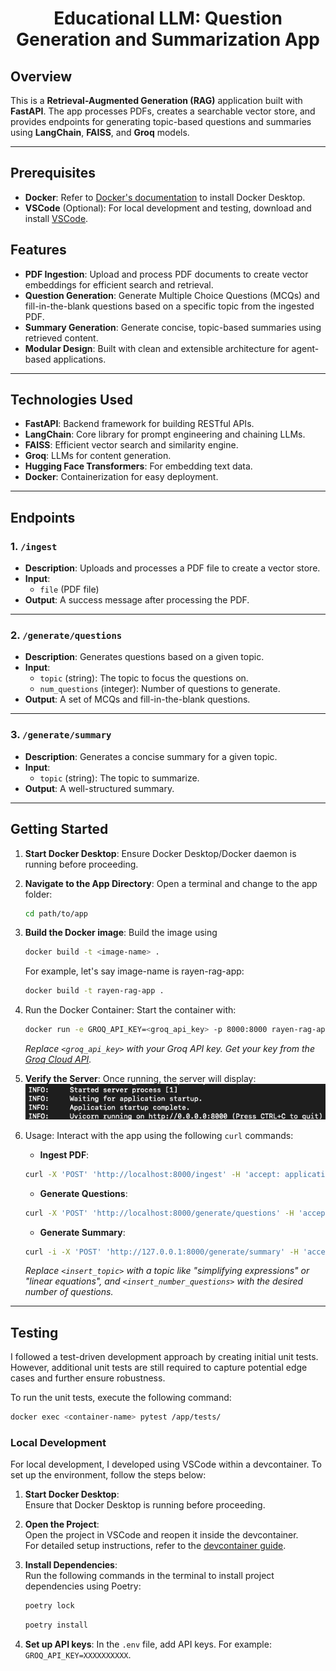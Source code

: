 <h1 align="center" style="border-bottom: none;">Educational LLM: Question Generation and Summarization App</h1>

## **Overview**

This is a **Retrieval-Augmented Generation (RAG)** application built with **FastAPI**. The app processes PDFs, creates a searchable vector store, and provides endpoints for generating topic-based questions and summaries using **LangChain**, **FAISS**, and **Groq** models.

---
## **Prerequisites**
* **Docker**: Refer to [Docker's documentation](https://docs.docker.com/engine/install/) to install Docker Desktop.
* **VSCode** (Optional): For local development and testing, download and install [VSCode](https://code.visualstudio.com/). 

## **Features**
- **PDF Ingestion**: Upload and process PDF documents to create vector embeddings for efficient search and retrieval.
- **Question Generation**: Generate Multiple Choice Questions (MCQs) and fill-in-the-blank questions based on a specific topic from the ingested PDF.
- **Summary Generation**: Generate concise, topic-based summaries using retrieved content.
- **Modular Design**: Built with clean and extensible architecture for agent-based applications.

---

## **Technologies Used**
- **FastAPI**: Backend framework for building RESTful APIs.
- **LangChain**: Core library for prompt engineering and chaining LLMs.
- **FAISS**: Efficient vector search and similarity engine.
- **Groq**: LLMs for content generation.
- **Hugging Face Transformers**: For embedding text data.
- **Docker**: Containerization for easy deployment.

---

## **Endpoints**

### **1. `/ingest`**
- **Description**: Uploads and processes a PDF file to create a vector store.
- **Input**:
  - `file` (PDF file)
- **Output**: A success message after processing the PDF.

---

### **2. `/generate/questions`**
- **Description**: Generates questions based on a given topic.
- **Input**:
  - `topic` (string): The topic to focus the questions on.
  - `num_questions` (integer): Number of questions to generate.
- **Output**: A set of MCQs and fill-in-the-blank questions.

---

### **3. `/generate/summary`**
- **Description**: Generates a concise summary for a given topic.
- **Input**:
  - `topic` (string): The topic to summarize.
- **Output**: A well-structured summary.

---

## **Getting Started**


1. **Start Docker Desktop**: Ensure Docker Desktop/Docker daemon is running before proceeding.
2. **Navigate to the App Directory**: Open a terminal and change to the app folder:
   ```bash
   cd path/to/app
   ```
3. **Build the Docker image**: Build the image using 
    ```bash 
    docker build -t <image-name> .
    ```
    For example, let's say image-name is rayen-rag-app:
    ```bash 
    docker build -t rayen-rag-app .
    ```
4. Run the Docker Container: Start the container with:
    ```bash 
    docker run -e GROQ_API_KEY=<groq_api_key> -p 8000:8000 rayen-rag-app
    ```
    *Replace `<groq_api_key>` with your Groq API key. Get your key from the [Groq Cloud API](https://console.groq.com/keys).*

5. **Verify the Server**: Once running, the server will display:
    ![alt text](docs/images/server-running.png)

6. Usage: Interact with the app using the following `curl` commands:

    * **Ingest PDF**: 
    ```bash
    curl -X 'POST' 'http://localhost:8000/ingest' -H 'accept: application/json' -F 'file=@AQuickAlgebraReview.pdf'
    ```
    * **Generate Questions**: 
    ```bash
    curl -X 'POST' 'http://localhost:8000/generate/questions' -H 'accept: application/json' -F 'topic="<insert_topic>"' -F 'num_questions=<insert_number_questions>'
    ```
    * **Generate Summary**: 
    ```bash
    curl -i -X 'POST' 'http://127.0.0.1:8000/generate/summary' -H 'accept: application/json' -F 'topic=<insert_topic>'
    ```
    *Replace `<insert_topic>` with a topic like "simplifying expressions" or "linear equations", and `<insert_number_questions>` with the desired number of questions.*

---
## **Testing**

I followed a test-driven development approach by creating initial unit tests. However, additional unit tests are still required to capture potential edge cases and further ensure robustness.

To run the unit tests, execute the following command:

```bash
docker exec <container-name> pytest /app/tests/
```

### **Local Development**

For local development, I developed using VSCode within a devcontainer. To set up the environment, follow the steps below:

1. **Start Docker Desktop**:  
   Ensure that Docker Desktop is running before proceeding.

2. **Open the Project**:  
   Open the project in VSCode and reopen it inside the devcontainer.  
   For detailed setup instructions, refer to the [devcontainer guide](docs/devcontainer.md).

3. **Install Dependencies**:  
   Run the following commands in the terminal to install project dependencies using Poetry:
   ```bash
   poetry lock
    ```
   ```bash
   poetry install
    ```
4. **Set up API keys**: In the `.env` file, add API keys. For example: `GROQ_API_KEY=XXXXXXXXXX`.

